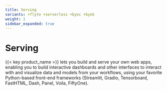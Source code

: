 ```yaml
---
title: Serving
variants: +flyte +serverless +byoc +byok
weight: 1
sidebar_expanded: true
---
```


# Serving

{{< key product_name >}} lets you build and serve your own web apps, enabling you to build interactive dashboards and other interfaces to interact with and visualize data and models from your workflows, using your favorite Python-based front-end frameworks (Streamlit, Gradio, Tensorboard, FastHTML, Dash, Panel, Voila, FiftyOne).
